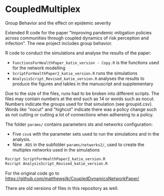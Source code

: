 # CoupledMultiplex
Group Behavior and the effect on epidemic severity

Extended R code for the paper "Improving pandemic mitigation policies across communities through coupled dynamics of risk perception and infection". 
The new project includes group behavior.

R code to conduct the simulations and analyse the results of the paper:

- `FunctionsForHealthPaper_katie_version - Copy.R` is the functions used for the network modelling
- `ScriptForHealthPaper2_katie_version.R` runs the simulations
- `AnalysisScript_Revised_katie_version.R` analyses the results to produce the figures and tables in the manuscript and supplementary

Due to the size of the files, runs had to be broken into different scripts. The files may contain numbers at the end such as 14 or words such as nocut. Numbers indicate the groups used for that simulation (see groupid.csv). Words like "nocut" and "highcut" indicate there was a policy change such as not cutting or cutting a lot of connections when adhereing to a policy.  

The folder `params/` contains parameters sts and networks configuration:
- Five `csv`s with the  parameter sets used to run the simulations and in the analysis.
- Nine `.RDS` in the subfolder `params/networks2/`, used to create the multiplex networks used in the simulations

```bash
Rscript ScriptForHealthPaper2_katie_version.R 
Rscript AnalysisScript_Revised_katie_version.R
```
For the original code go to https://github.com/matthewsilk/CoupledDynamicsNetworkPaper/

There are old versions of files in this repository as well.
